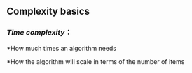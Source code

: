 ## Complexity basics

### *Time complexity*： 
*How much times an algorithm needs

*How the algorithm will scale in terms of the number of items



